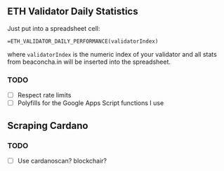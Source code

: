 ## ETH Validator Daily Statistics

Just put into a spreadsheet cell:

```
=ETH_VALIDATOR_DAILY_PERFORMANCE(validatorIndex)
```

where `validatorIndex` is the numeric index of your validator and all stats from beaconcha.in will be inserted into the spreadsheet.

### TODO
- [ ] Respect rate limits
- [ ] Polyfills for the Google Apps Script functions I use

## Scraping Cardano

### TODO
- [ ] Use cardanoscan? blockchair?
